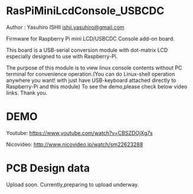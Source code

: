 RasPiMiniLcdConsole_USBCDC
==========================
Author : Yasuhiro ISHII ishii.yasuhiro@gmail.com

Firmware for Raspberry Pi mini LCD/USBCDC Console add-on board.

This board is a USB-serial conversion module with dot-matrix LCD especially designed to use with Raspberry-Pi.

The purpose of this module is to view linux console contents without
PC terminal for convenience operation.(You can do Linux-shell operation anywhere you want! with just have USB-keyboard attached directly to Raspberry-Pi and this module)
To see the demo,please check below video links.
Thank you.

DEMO
====

Youtube:
https://www.youtube.com/watch?v=CBSZDOjXg7s

Nicovideo:
http://www.nicovideo.jp/watch/sm22623288

PCB Design data
===============

Upload soon.
Currently,preparing to upload underway.
